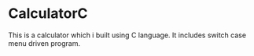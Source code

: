 # CalculatorC

This is a calculator which i built using C language. It includes switch case menu driven program.
